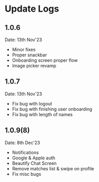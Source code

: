 # Update Logs

## 1.0.6
Date: 13th Nov'23
- Minor fixes
- Proper snackbar
- Onboarding screen proper flow
- Image picker revamp

## 1.0.7
Date: 13th Nov'23
- Fix bug with logout
- Fix bug with finishing user onboarding
- Fix bug with length of names

## 1.0.9(8)
Date: 8th Dec'23
- Notifications
- Google & Apple auth
- Beautify Chat Screen
- Remove matches list & swipe on profile
- Fix misc bugs